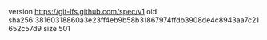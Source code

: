 version https://git-lfs.github.com/spec/v1
oid sha256:38160318860a3e23ff4eb9b58b31867974ffdb3908de4c8943aa7c21652c57d9
size 501
